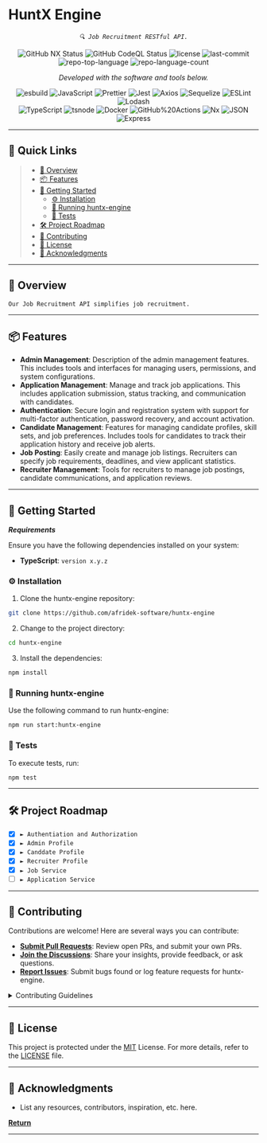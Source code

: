 <p align="center">
  <h1>HuntX Engine</h1>
</p>
<p align="center">
    <em><code>🔍 Job Recruitment RESTful API.</code></em>
</p>
<p align="center">
<img alt="GitHub NX Status" src="https://github.com/afridek-software/huntx-engine/actions/workflows/ci.yml/badge.svg">
<img alt="GitHub CodeQL Status" src="https://github.com/afridek-software/huntx-engine/actions/workflows/codeql.yml/badge.svg">
<img src="https://img.shields.io/github/license/afridek-software/huntx-engine?style=flat&color=0080ff" alt="license">
<img src="https://img.shields.io/github/last-commit/afridek-software/huntx-engine?style=flat&logo=git&logoColor=white&color=0080ff" alt="last-commit">
<img src="https://img.shields.io/github/languages/top/afridek-software/huntx-engine?style=flat&color=0080ff" alt="repo-top-language">
<img src="https://img.shields.io/github/languages/count/afridek-software/huntx-engine?style=flat&color=0080ff" alt="repo-language-count">

<p>
<p align="center">
  <em>Developed with the software and tools below.</em>
</p>
<p align="center">
 <img src="https://img.shields.io/badge/esbuild-FFCF00.svg?style=flat&logo=esbuild&logoColor=black" alt="esbuild">
 <img src="https://img.shields.io/badge/JavaScript-F7DF1E.svg?style=flat&logo=JavaScript&logoColor=black" alt="JavaScript">
 <img src="https://img.shields.io/badge/Prettier-F7B93E.svg?style=flat&logo=Prettier&logoColor=black" alt="Prettier">
 <img src="https://img.shields.io/badge/Jest-C21325.svg?style=flat&logo=Jest&logoColor=white" alt="Jest">
 <img src="https://img.shields.io/badge/Axios-5A29E4.svg?style=flat&logo=Axios&logoColor=white" alt="Axios">
 <img src="https://img.shields.io/badge/Sequelize-52B0E7.svg?style=flat&logo=Sequelize&logoColor=white" alt="Sequelize">
 <img src="https://img.shields.io/badge/ESLint-4B32C3.svg?style=flat&logo=ESLint&logoColor=white" alt="ESLint">
 <img src="https://img.shields.io/badge/Lodash-3492FF.svg?style=flat&logo=Lodash&logoColor=white" alt="Lodash">
 <br>
 <img src="https://img.shields.io/badge/TypeScript-3178C6.svg?style=flat&logo=TypeScript&logoColor=white" alt="TypeScript">
 <img src="https://img.shields.io/badge/tsnode-3178C6.svg?style=flat&logo=ts-node&logoColor=white" alt="tsnode">
 <img src="https://img.shields.io/badge/Docker-2496ED.svg?style=flat&logo=Docker&logoColor=white" alt="Docker">
 <img src="https://img.shields.io/badge/GitHub%20Actions-2088FF.svg?style=flat&logo=GitHub-Actions&logoColor=white" alt="GitHub%20Actions">
 <img src="https://img.shields.io/badge/Nx-143055.svg?style=flat&logo=Nx&logoColor=white" alt="Nx">
 <img src="https://img.shields.io/badge/JSON-000000.svg?style=flat&logo=JSON&logoColor=white" alt="JSON">
 <img src="https://img.shields.io/badge/Express-000000.svg?style=flat&logo=Express&logoColor=white" alt="Express">
</p>
<hr>

## 🔗 Quick Links

> - [📍 Overview](#-overview)
> - [📦 Features](#-features)
> - [🚀 Getting Started](#-getting-started)
>   - [⚙️ Installation](#️-installation)
>   - [🤖 Running huntx-engine](#-running-huntx-engine)
>   - [🧪 Tests](#-tests)
> - [🛠 Project Roadmap](#-project-roadmap)
> - [🤝 Contributing](#-contributing)
> - [📄 License](#-license)
> - [👏 Acknowledgments](#-acknowledgments)

---

## 📍 Overview

<code>Our Job Recruitment API simplifies job recruitment.</code>

---

## 📦 Features

- **Admin Management**: Description of the admin management features. This includes tools and interfaces for managing users, permissions, and system configurations.
- **Application Management**: Manage and track job applications. This includes application submission, status tracking, and communication with candidates.
- **Authentication**: Secure login and registration system with support for multi-factor authentication, password recovery, and account activation.
- **Candidate Management**: Features for managing candidate profiles, skill sets, and job preferences. Includes tools for candidates to track their application history and receive job alerts.
- **Job Posting**: Easily create and manage job listings. Recruiters can specify job requirements, deadlines, and view applicant statistics.
- **Recruiter Management**: Tools for recruiters to manage job postings, candidate communications, and application reviews.

---

## 🚀 Getting Started

**_Requirements_**

Ensure you have the following dependencies installed on your system:

- **TypeScript**: `version x.y.z`

### ⚙️ Installation

1. Clone the huntx-engine repository:

```sh
git clone https://github.com/afridek-software/huntx-engine
```

2. Change to the project directory:

```sh
cd huntx-engine
```

3. Install the dependencies:

```sh
npm install
```

### 🤖 Running huntx-engine

Use the following command to run huntx-engine:

```sh
npm run start:huntx-engine
```

### 🧪 Tests

To execute tests, run:

```sh
npm test
```

---

## 🛠 Project Roadmap

- [x] `► Authentiation and Authorization`
- [x] `► Admin Profile`
- [x] `► Canddate Profile`
- [x] `► Recruiter Profile`
- [x] `► Job Service`
- [ ] `► Application Service`

---

## 🤝 Contributing

Contributions are welcome! Here are several ways you can contribute:

- **[Submit Pull Requests](https://github.com/afridek-software/huntx-engine/blob/main/CONTRIBUTING.md)**: Review open PRs, and submit your own PRs.
- **[Join the Discussions](https://github.com/afridek-software/huntx-engine/discussions)**: Share your insights, provide feedback, or ask questions.
- **[Report Issues](https://github.com/afridek-software/huntx-engine/issues)**: Submit bugs found or log feature requests for huntx-engine.

<details closed>
    <summary>Contributing Guidelines</summary>

1. **Fork the Repository**: Start by forking the project repository to your GitHub account.
2. **Clone Locally**: Clone the forked repository to your local machine using a Git client.

   ```sh
   git clone https://github.com/afridek-software/huntx-engine
   ```

3. **Create a New Branch**: Always work on a new branch, giving it a descriptive name.

   ```sh
   git checkout -b new-feature-x
   ```

4. **Make Your Changes**: Develop and test your changes locally.
5. **Commit Your Changes**: Commit with a clear message describing your updates.

   ```sh
   git commit -m 'Implemented new feature x.'
   ```

6. **Push to GitHub**: Push the changes to your forked repository.

   ```sh
   git push origin new-feature-x
   ```

7. **Submit a Pull Request**: Create a PR against the original project repository. Clearly describe the changes and their motivations.

Once your PR is reviewed and approved, it will be merged into the main branch.

</details>

---

## 📄 License

This project is protected under the [MIT](LICENSE.md) License. For more details, refer to the [LICENSE](https://github.com/afridek-software/huntx-engine?tab=MIT-1-ov-file#readme/) file.

---

## 👏 Acknowledgments

- List any resources, contributors, inspiration, etc. here.

[**Return**](#-quick-links)

---
